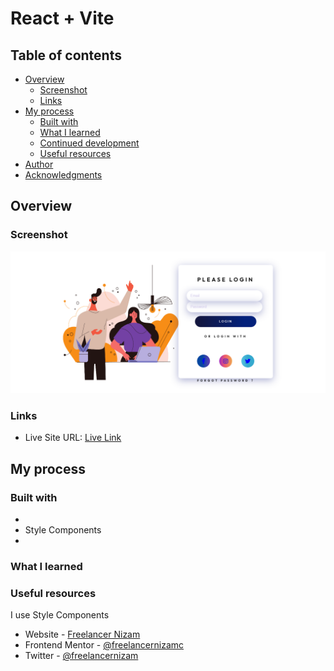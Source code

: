 # React + Vite

## Table of contents

- [Overview](#overview)
  - [Screenshot](#screenshot)
  - [Links](#links)
- [My process](#my-process)
  - [Built with](#built-with)
  - [What I learned](#what-i-learned)
  - [Continued development](#continued-development)
  - [Useful resources](#useful-resources)
- [Author](#author)
- [Acknowledgments](#acknowledgments)

## Overview

### Screenshot

![](./src/assets/live-link-screen-shot.png)

### Links

- Live Site URL: [Live Link](https://login-page-by-style-components.vercel.app/)

## My process

### Built with

-
- Style Components
-

### What I learned

### Useful resources

I use Style Components

- Website - [Freelancer Nizam](https://www.nizam2020.com)
- Frontend Mentor - [@freelancernizamc](https://www.frontendmentor.io/profile/freelancernizamc)
- Twitter - [@freelancernizam](https://www.twitter.com/freelancernizam)

```

```
